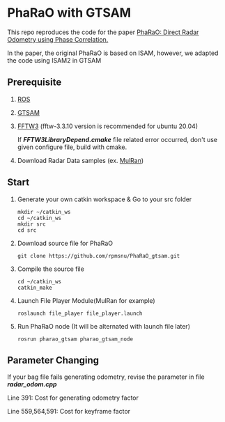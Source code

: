 
# PhaRaO with GTSAM

This repo reproduces the code for the paper [PhaRaO: Direct Radar Odometry using Phase Correlation.](https://rpm.snu.ac.kr/publications/yspark-2020-icra.pdf)

In the paper, the original PhaRaO is based on ISAM, however, we adapted the code using ISAM2 in GTSAM


## Prerequisite
1. [ROS](https://wiki.ros.org/noetic/Installation/Ubuntu)
2. [GTSAM](https://gtsam.org/)
3. [FFTW3](https://www.fftw.org/download.html)
   (fftw-3.3.10 version is recommended for ubuntu 20.04)

   If **_FFTW3LibraryDepend.cmake_** file related error occurred, don't use given configure file, build with cmake.

4. Download Radar Data samples (ex. [MulRan](https://sites.google.com/view/mulran-pr/dataset))

## Start
1. Generate your own catkin workspace & Go to your src folder
   ~~~
   mkdir ~/catkin_ws
   cd ~/catkin_ws
   mkdir src
   cd src
   ~~~
2. Download source file for PhaRaO
   ~~~
   git clone https://github.com/rpmsnu/PhaRaO_gtsam.git
   ~~~

3. Compile the source file
   ~~~
   cd ~/catkin_ws
   catkin_make
   ~~~
4. Launch File Player Module(MulRan for example)
    ~~~
    roslaunch file_player file_player.launch
    ~~~
5. Run PhaRaO node (It will be alternated with launch file later)
    ~~~
    rosrun pharao_gtsam pharao_gtsam_node
    ~~~

## Parameter Changing
If your bag file fails generating odometry, revise the parameter in file **_radar_odom.cpp_**

Line 391: Cost for generating odometry factor

Line 559,564,591: Cost for keyframe factor
